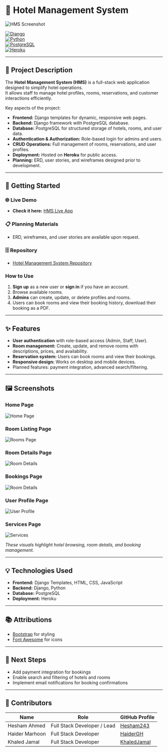 # 🏨 Hotel Management System

![HMS Screenshot](./HMS_app/static/images/image.png)

[![Django](https://img.shields.io/badge/Django-4.2-green?logo=django&logoColor=white)](https://www.djangoproject.com/)  
[![Python](https://img.shields.io/badge/Python-3.11-blue?logo=python&logoColor=white)](https://www.python.org/)  
[![PostgreSQL](https://img.shields.io/badge/PostgreSQL-16.0-blue?logo=postgresql&logoColor=white)](https://www.postgresql.org/)  
[![Heroku](https://img.shields.io/badge/Heroku-8.1-purple?logo=heroku&logoColor=white)](https://www.heroku.com/)  

---

## 📝 Project Description

The **Hotel Management System (HMS)** is a full-stack web application designed to simplify hotel operations.  
It allows staff to manage hotel profiles, rooms, reservations, and customer interactions efficiently.  

Key aspects of the project:

- **Frontend:** Django templates for dynamic, responsive web pages.  
- **Backend:** Django framework with PostgreSQL database.  
- **Database:** PostgreSQL for structured storage of hotels, rooms, and user data.  
- **Authentication & Authorization:** Role-based login for admins and users.  
- **CRUD Operations:** Full management of rooms, reservations, and user profiles.  
- **Deployment:** Hosted on **Heroku** for public access.  
- **Planning:** ERD, user stories, and wireframes designed prior to development.

---

## 🚀 Getting Started

### 🌐 Live Demo
- **Check it here:** [HMS Live App](https://soluna-hotel-7a19d46ffefe.herokuapp.com/)  

### 📋 Planning Materials
- ERD, wireframes, and user stories are available upon request.

### 🗄️ Repository
- [Hotel Management System Repository](https://github.com/Hesham243/Hotel-Management-System)

### How to Use
1. **Sign up** as a new user or **sign in** if you have an account.  
2. Browse available rooms.  
3. **Admins** can create, update, or delete profiles and rooms.    
4. Users can book rooms and view their booking history, download their booking as a PDF.  

---

## ✨ Features

- **User authentication** with role-based access (Admin, Staff, User).   
- **Room management:** Create, update, and remove rooms with descriptions, prices, and availability.  
- **Reservation system:** Users can book rooms and view their bookings.  
- **Responsive design:** Works on desktop and mobile devices.  
- Planned features: payment integration, advanced search/filtering.

---

## 🖼️ Screenshots

### Home Page
![Home Page](./HMS_app/static/images/image.png)

### Room Listing Page
![Rooms Page](./HMS_app/static/images/rooms.png)

### Room Details Page
![Room Details](./HMS_app/static/images/room-detail.png)

### Bookings Page
![Room Details](./HMS_app/static/images/bookings.png)

### User Profile Page
![User Profile](./HMS_app/static/images/profile.png)

### Services Page
![Services](./HMS_app/static/images/services.png)


*These visuals highlight hotel browsing, room details, and booking management.*

---

## 💡 Technologies Used

- **Frontend:** Django Templates, HTML, CSS, JavaScript  
- **Backend:** Django, Python  
- **Database:** PostgreSQL  
- **Deployment:** Heroku  

---

## 📚 Attributions

- [Bootstrap](https://getbootstrap.com/) for styling  
- [Font Awesome](https://fontawesome.com/) for icons  

---

## 🚧 Next Steps

- Add payment integration for bookings  
- Enable search and filtering of hotels and rooms  
- Implement email notifications for booking confirmations  

---

## 👥 Contributors

| Name          | Role                        | GitHub Profile                                    |
|---------------|-----------------------------|-------------------------------------------------- |
| Hesham Ahmed  | Full Stack Developer / Lead | [Hesham243](https://github.com/Hesham243)       |
| Haider Marhoon| Full Stack Developer        | [HaiderGH](https://github.com/HaiderGH)         |
| Khaled Jamal  | Full Stack Developer        | [KhaledJamal](https://github.com/KhaledJamal)   |
